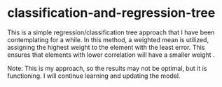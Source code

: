 ﻿# classification-and-regression-tree
This is a simple regression/classification tree approach that I have been contemplating for a while. In this method, a weighted mean is utilized, assigning the highest weight to the element with the least error. This ensures that elements with lower correlation will have a smaller weight . 
<div>Note: This is my approach, so the results may not be optimal, but it is functioning. I will continue learning and updating the model.</div>
